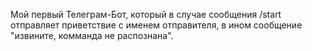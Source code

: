 Мой первый Телеграм-Бот, который в случае сообщения /start отправляет приветствие с именем отправителя, в ином сообщение "извините, комманда не распознана".
